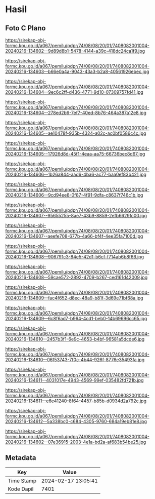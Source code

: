 # Hasil

## Foto C Plano

https://sirekap-obj-formc.kpu.go.id/a067/pemilu/pdpr/74/08/08/20/01/7408082001004-20240216-134602--9d89d8b1-5478-4144-a39c-418dc24ca1f9.jpg

https://sirekap-obj-formc.kpu.go.id/a067/pemilu/pdpr/74/08/08/20/01/7408082001004-20240216-134603--b66e0a4a-9043-43a3-b2a8-40561926ebec.jpg

https://sirekap-obj-formc.kpu.go.id/a067/pemilu/pdpr/74/08/08/20/01/7408082001004-20240216-134604--9ec6c2ff-d436-4771-9d10-07309757fd41.jpg

https://sirekap-obj-formc.kpu.go.id/a067/pemilu/pdpr/74/08/08/20/01/7408082001004-20240216-134604--278ed2b6-7ef7-40ed-8b76-464a387a12e8.jpg

https://sirekap-obj-formc.kpu.go.id/a067/pemilu/pdpr/74/08/08/20/01/7408082001004-20240216-134605--ae10478f-935b-4324-a02c-ac0bf0586c4c.jpg

https://sirekap-obj-formc.kpu.go.id/a067/pemilu/pdpr/74/08/08/20/01/7408082001004-20240216-134605--17926d8d-45f1-4eaa-aa75-66736bec8d67.jpg

https://sirekap-obj-formc.kpu.go.id/a067/pemilu/pdpr/74/08/08/20/01/7408082001004-20240216-134606--1b26a844-aad6-4ba6-ac77-baa0ef83b421.jpg

https://sirekap-obj-formc.kpu.go.id/a067/pemilu/pdpr/74/08/08/20/01/7408082001004-20240216-134606--9cd94ee8-0f87-4f91-9dfa-c8637f746c1b.jpg

https://sirekap-obj-formc.kpu.go.id/a067/pemilu/pdpr/74/08/08/20/01/7408082001004-20240216-134607--95655255-8ae7-43b9-8859-2efb6629fc00.jpg

https://sirekap-obj-formc.kpu.go.id/a067/pemilu/pdpr/74/08/08/20/01/7408082001004-20240216-134607--aeefe708-677b-4a66-bf4f-4ee35fa7100d.jpg

https://sirekap-obj-formc.kpu.go.id/a067/pemilu/pdpr/74/08/08/20/01/7408082001004-20240216-134608--906791c3-84e5-42d1-b6cf-f714ab6b8f66.jpg

https://sirekap-obj-formc.kpu.go.id/a067/pemilu/pdpr/74/08/08/20/01/7408082001004-20240216-134608--59cae572-2892-4709-b267-ced161d42009.jpg

https://sirekap-obj-formc.kpu.go.id/a067/pemilu/pdpr/74/08/08/20/01/7408082001004-20240216-134609--fac4f652-d8ec-48a9-b81f-3d69e71bf68a.jpg

https://sirekap-obj-formc.kpu.go.id/a067/pemilu/pdpr/74/08/08/20/01/7408082001004-20240216-134609--6c8f6ad7-b964-4cd1-beb0-14b69696cc65.jpg

https://sirekap-obj-formc.kpu.go.id/a067/pemilu/pdpr/74/08/08/20/01/7408082001004-20240216-134610--2457b3f1-6e9c-4653-b4bf-96581a5dcde6.jpg

https://sirekap-obj-formc.kpu.go.id/a067/pemilu/pdpr/74/08/08/20/01/7408082001004-20240216-134610--06f53743-7f0c-4b44-926f-8776e35493fa.jpg

https://sirekap-obj-formc.kpu.go.id/a067/pemilu/pdpr/74/08/08/20/01/7408082001004-20240216-134611--4031017e-4943-4569-99ef-035482fd721b.jpg

https://sirekap-obj-formc.kpu.go.id/a067/pemilu/pdpr/74/08/08/20/01/7408082001004-20240216-134611--e6e41240-8f64-4457-b85b-d0934d2a792c.jpg

https://sirekap-obj-formc.kpu.go.id/a067/pemilu/pdpr/74/08/08/20/01/7408082001004-20240216-134612--5a338bc0-c684-4305-9760-684a19eb81e8.jpg

https://sirekap-obj-formc.kpu.go.id/a067/pemilu/pdpr/74/08/08/20/01/7408082001004-20240216-134602--07e36915-2003-4e1a-bd2a-af683b54be25.jpg


## Metadata

| Key        | Value               |
| ---------- | ------------------- |
| Time Stamp | 2024-02-17 13:05:41 |
| Kode Dapil | 7401                |



